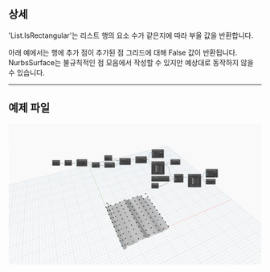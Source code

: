 ## 상세
'List.IsRectangular'는 리스트 행의 요소 수가 같은지에 따라 부울 값을 반환합니다.

아래 예에서는 행에 추가 점이 추가된 점 그리드에 대해 False 값이 반환됩니다. NurbsSurface는 불규칙적인 점 모음에서 작성할 수 있지만 예상대로 동작하지 않을 수 있습니다.
___
## 예제 파일

![List.IsRectangular](./DSCore.List.IsRectangular_img.jpg)
